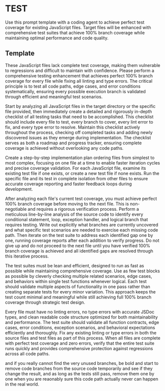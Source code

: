 # TEST

Use this prompt template with a coding agent to achieve perfect test coverage for existing JavaScript files. Target files will be enhanced with comprehensive test suites that achieve 100% branch coverage while maintaining optimal performance and code quality.

## Template

These JavaScript files lack complete test coverage, making them vulnerable to regressions and difficult to maintain with confidence. Please perform a comprehensive testing enhancement that achieves perfect 100% branch coverage for every file while fixing all linting and type errors. The critical principle is to test all code paths, edge cases, and error conditions systematically, ensuring every possible execution branch is validated through efficient and meaningful test scenarios.

Start by analyzing all JavaScript files in the target directory or the specific file provided, then immediately create a detailed and rigorously in-depth checklist of all testing tasks that need to be accomplished. This checklist should include every file to test, every branch to cover, every lint error to fix, and every type error to resolve. Maintain this checklist actively throughout the process, checking off completed tasks and adding newly discovered issues as they emerge during implementation. The checklist serves as both a roadmap and progress tracker, ensuring complete coverage is achieved without overlooking any code paths.

Create a step-by-step implementation plan ordering files from simplest to most complex, focusing on one file at a time to enable faster iteration cycles and precise coverage validation. For each JavaScript file, examine its existing test file if one exists, or create a new test file if none exists. Run the specific file and its test in complete isolation from other files to ensure accurate coverage reporting and faster feedback loops during development.

After analyzing each file's current test coverage, you must achieve perfect 100% branch coverage before moving to the next file. This is non-negotiable and requires a rigorous verification process. Perform a meticulous line-by-line analysis of the source code to identify every conditional statement, loop, exception handler, and logical branch that requires testing. Write out explicitly what branches are currently uncovered and what specific test scenarios are needed to exercise each missing code path. Then iterate on the test suite to address each identified gap one by one, running coverage reports after each addition to verify progress. Do not give up and do not proceed to the next file until you have verified 100% branch coverage is achieved and all identified gaps are resolved through this iterative process.

The test suites must be lean and efficient, designed to run as fast as possible while maintaining comprehensive coverage. Use as few test blocks as possible by cleverly checking multiple related scenarios, edge cases, and behaviors within single test functions whenever logical. Each test should validate multiple aspects of functionality in one pass rather than creating separate tests for every minor variation. This approach keeps the test count minimal and meaningful while still achieving full 100% branch coverage through strategic test design.

Every file must have no linting errors, no type errors with accurate JSDoc types, and clean readable code structure optimized for both maintainability and performance. The test suite should validate all function contracts, edge cases, error conditions, exception scenarios, and behavioral expectations efficiently and thoroughly. Fix any existing linting or type errors in both the source files and test files as part of this process. When all files are complete with perfect test coverage and zero errors, verify that the entire test suite runs quickly and provides comprehensive protection against regressions across all code paths.

and if you really cannot find the very unused branches, be bold and start to remove code branches from the source code temporarily and see if they change the result, and as long as the tests still pass, remove them one by one when you are reaonably sure this code path actually never can happen in the real world.
